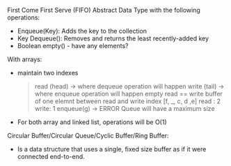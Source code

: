 First Come First Serve (FIFO)
Abstract Data Type with the following operations:
- Enqueue(Key): Adds the key to the collection
- Key Dequeue(): Removes and returns the least recently-added key
- Boolean empty() - have any elements?

With arrays:
- maintain two indexes
  > read (head) -> where dequeue operation will happen
  > write (tail) -> where enqueue operation will happen
  > empty read == write
  > buffer of one elemnt between read and write index
    [f, _, c, d ,e]
    read : 2
    write: 1
    enqueue(g) -> ERROR
  > Queue will have a maximum size
- For both array and linked list, operations will be O(1)

Circular Buffer/Circular Queue/Cyclic Buffer/Ring Buffer:
- Is a data structure that uses a single, fixed size buffer as if it were connected end-to-end. 
